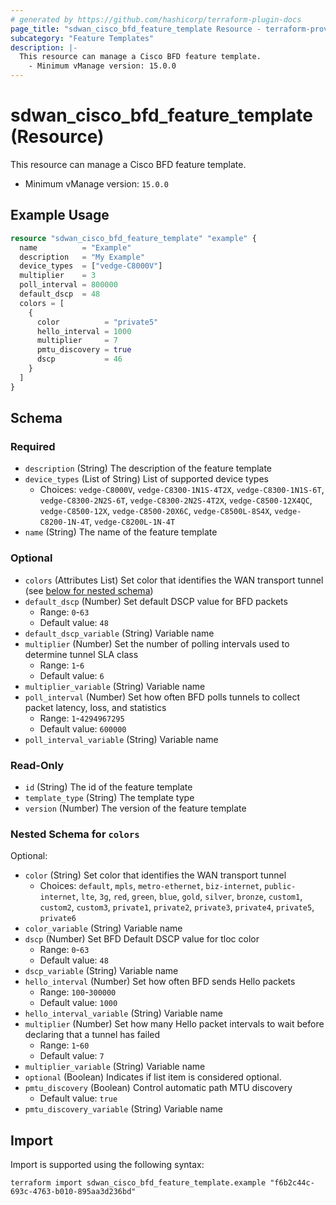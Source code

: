 ```yaml
---
# generated by https://github.com/hashicorp/terraform-plugin-docs
page_title: "sdwan_cisco_bfd_feature_template Resource - terraform-provider-sdwan"
subcategory: "Feature Templates"
description: |-
  This resource can manage a Cisco BFD feature template.
    - Minimum vManage version: 15.0.0
---
```


# sdwan_cisco_bfd_feature_template (Resource)

This resource can manage a Cisco BFD feature template.
  - Minimum vManage version: `15.0.0`

## Example Usage

```terraform
resource "sdwan_cisco_bfd_feature_template" "example" {
  name          = "Example"
  description   = "My Example"
  device_types  = ["vedge-C8000V"]
  multiplier    = 3
  poll_interval = 800000
  default_dscp  = 48
  colors = [
    {
      color          = "private5"
      hello_interval = 1000
      multiplier     = 7
      pmtu_discovery = true
      dscp           = 46
    }
  ]
}
```

<!-- schema generated by tfplugindocs -->
## Schema

### Required

- `description` (String) The description of the feature template
- `device_types` (List of String) List of supported device types
  - Choices: `vedge-C8000V`, `vedge-C8300-1N1S-4T2X`, `vedge-C8300-1N1S-6T`, `vedge-C8300-2N2S-6T`, `vedge-C8300-2N2S-4T2X`, `vedge-C8500-12X4QC`, `vedge-C8500-12X`, `vedge-C8500-20X6C`, `vedge-C8500L-8S4X`, `vedge-C8200-1N-4T`, `vedge-C8200L-1N-4T`
- `name` (String) The name of the feature template

### Optional

- `colors` (Attributes List) Set color that identifies the WAN transport tunnel (see [below for nested schema](#nestedatt--colors))
- `default_dscp` (Number) Set default DSCP value for BFD packets
  - Range: `0`-`63`
  - Default value: `48`
- `default_dscp_variable` (String) Variable name
- `multiplier` (Number) Set the number of polling intervals used to determine tunnel SLA class
  - Range: `1`-`6`
  - Default value: `6`
- `multiplier_variable` (String) Variable name
- `poll_interval` (Number) Set how often BFD polls tunnels to collect packet latency, loss, and statistics
  - Range: `1`-`4294967295`
  - Default value: `600000`
- `poll_interval_variable` (String) Variable name

### Read-Only

- `id` (String) The id of the feature template
- `template_type` (String) The template type
- `version` (Number) The version of the feature template

<a id="nestedatt--colors"></a>
### Nested Schema for `colors`

Optional:

- `color` (String) Set color that identifies the WAN transport tunnel
  - Choices: `default`, `mpls`, `metro-ethernet`, `biz-internet`, `public-internet`, `lte`, `3g`, `red`, `green`, `blue`, `gold`, `silver`, `bronze`, `custom1`, `custom2`, `custom3`, `private1`, `private2`, `private3`, `private4`, `private5`, `private6`
- `color_variable` (String) Variable name
- `dscp` (Number) Set BFD Default DSCP value for tloc color
  - Range: `0`-`63`
  - Default value: `48`
- `dscp_variable` (String) Variable name
- `hello_interval` (Number) Set how often BFD sends Hello packets
  - Range: `100`-`300000`
  - Default value: `1000`
- `hello_interval_variable` (String) Variable name
- `multiplier` (Number) Set how many Hello packet intervals to wait before declaring that a tunnel has failed
  - Range: `1`-`60`
  - Default value: `7`
- `multiplier_variable` (String) Variable name
- `optional` (Boolean) Indicates if list item is considered optional.
- `pmtu_discovery` (Boolean) Control automatic path MTU discovery
  - Default value: `true`
- `pmtu_discovery_variable` (String) Variable name

## Import

Import is supported using the following syntax:

```shell
terraform import sdwan_cisco_bfd_feature_template.example "f6b2c44c-693c-4763-b010-895aa3d236bd"
```
